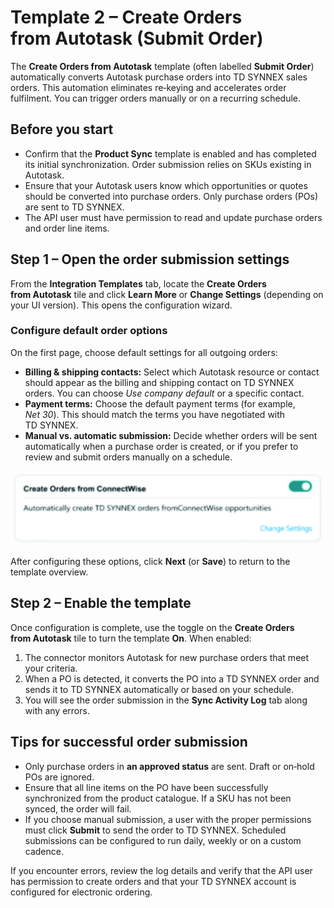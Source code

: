 # Template 2 – Create Orders from Autotask (Submit Order)

The **Create Orders from Autotask** template (often labelled **Submit Order**) automatically converts Autotask purchase orders into TD SYNNEX sales orders.  This automation eliminates re‑keying and accelerates order fulfilment.  You can trigger orders manually or on a recurring schedule.

## Before you start

* Confirm that the **Product Sync** template is enabled and has completed its initial synchronization.  Order submission relies on SKUs existing in Autotask.
* Ensure that your Autotask users know which opportunities or quotes should be converted into purchase orders.  Only purchase orders (POs) are sent to TD SYNNEX.
* The API user must have permission to read and update purchase orders and order line items.

## Step 1 – Open the order submission settings

From the **Integration Templates** tab, locate the **Create Orders from Autotask** tile and click **Learn More** or **Change Settings** (depending on your UI version).  This opens the configuration wizard.

### Configure default order options

On the first page, choose default settings for all outgoing orders:

* **Billing & shipping contacts:**  Select which Autotask resource or contact should appear as the billing and shipping contact on TD SYNNEX orders.  You can choose *Use company default* or a specific contact.
* **Payment terms:**  Choose the default payment terms (for example, *Net 30*).  This should match the terms you have negotiated with TD SYNNEX.
* **Manual vs. automatic submission:**  Decide whether orders will be sent automatically when a purchase order is created, or if you prefer to review and submit orders manually on a schedule.

![Configure order submission options](/public/assets/images/submit_order_step1.jpeg)

After configuring these options, click **Next** (or **Save**) to return to the template overview.

## Step 2 – Enable the template

Once configuration is complete, use the toggle on the **Create Orders from Autotask** tile to turn the template **On**.  When enabled:

1. The connector monitors Autotask for new purchase orders that meet your criteria.
2. When a PO is detected, it converts the PO into a TD SYNNEX order and sends it to TD SYNNEX automatically or based on your schedule.
3. You will see the order submission in the **Sync Activity Log** tab along with any errors.

## Tips for successful order submission

* Only purchase orders in **an approved status** are sent.  Draft or on‑hold POs are ignored.
* Ensure that all line items on the PO have been successfully synchronized from the product catalogue.  If a SKU has not been synced, the order will fail.
* If you choose manual submission, a user with the proper permissions must click **Submit** to send the order to TD SYNNEX.  Scheduled submissions can be configured to run daily, weekly or on a custom cadence.

If you encounter errors, review the log details and verify that the API user has permission to create orders and that your TD SYNNEX account is configured for electronic ordering.